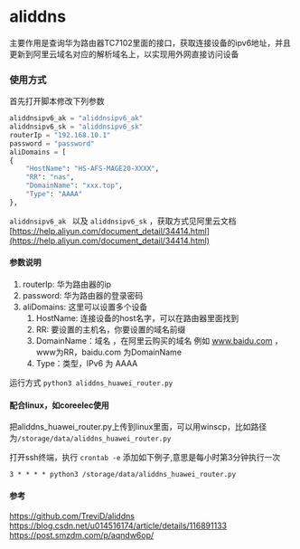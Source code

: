 # aliddns

主要作用是查询华为路由器TC7102里面的接口，获取连接设备的ipv6地址，并且更新到阿里云域名对应的解析域名上，以实现用外网直接访问设备
### 使用方式
首先打开脚本修改下列参数
```py
aliddnsipv6_ak = "aliddnsipv6_ak"
aliddnsipv6_sk = "aliddnsipv6_sk"
routerIp = "192.168.10.1"
password = "password"
aliDomains = [
{
    "HostName": "HS-AFS-MAGE20-XXXX",
    "RR": "nas",
    "DomainName": "xxx.top",
    "Type": "AAAA"
},
```
 `aliddnsipv6_ak ` 以及 `aliddnsipv6_sk` ，获取方式见阿里云文档 [https://help.aliyun.com/document_detail/34414.html](https://help.aliyun.com/document_detail/34414.html)

#### 参数说明
1. routerIp: 华为路由器的ip
1. password: 华为路由器的登录密码
1. aliDomains: 这里可以设置多个设备
   1. HostName: 连接设备的host名字，可以在路由器里面找到
   1. RR: 要设置的主机名，你要设置的域名前缀
   1. DomainName：域名 ，在阿里云购买的域名  例如 www.baidu.com ，www为RR，baidu.com 为DomainName
   1. Type：类型，IPv6 为 AAAA


运行方式 `python3 aliddns_huawei_router.py`

#### 配合linux，如coreelec使用

把aliddns_huawei_router.py上传到linux里面，可以用winscp，比如路径为`/storage/data/aliddns_huawei_router.py`

打开ssh终端，执行 `crontab -e`
添加如下例子,意思是每小时第3分钟执行一次
```
3 * * * * python3 /storage/data/aliddns_huawei_router.py
```
#### 参考
https://github.com/TreviD/aliddns
https://blog.csdn.net/u014516174/article/details/116891133
https://post.smzdm.com/p/aqndw6op/